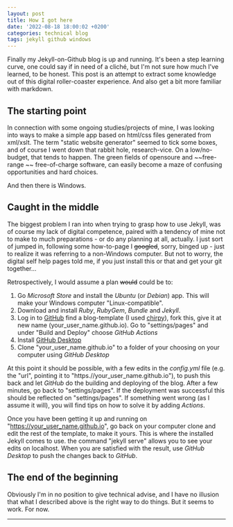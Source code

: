 ```yaml
---
layout: post
title: How I got here
date: '2022-08-18 18:00:02 +0200'
categories: technical blog
tags: jekyll github windows
---
```



Finally my Jekyll-on-Github blog is up and running. It's been a step learning curve, one could say if in need of a cliché, but I'm not sure how much I've learned, to be honest. This post is an attempt to extract some knowledge out of this digital roller-coaster experience. And also get a bit more familiar with markdown.

## The starting point

In connection with some ongoing studies/projects of mine, I was looking into ways to make a simple app based on html/css files generated from xml/xslt. The term "static website generator" seemed to tick some boxes, and of course I went down that rabbit hole, research-vice. On a low/no-budget, that tends to happen. The green fields of opensoure and ~~free-range ~~ free-of-charge software, can easily become a maze of confusing opportunities and hard choices.

And then there is Windows.

## Caught in the middle

The biggest problem I ran into when trying to grasp how to use Jekyll, was of course my lack of digital competence, paired with a tendency of mine not to make to much preparations - or do any planning at all, actually. I just sort of jumped in, following some how-to-page I ~~googled~~, sorry,  binged up - just to realize it was referring to a non-Windows computer.  But not to worry, the digital self help pages told me, if you just install this or that and get your git together... 

Retrospectively, I would assume a plan ~~would~~ could be to: 

1. Go *Microsoft Store* and install the *Ubuntu* (or *Debian*) app. This will make your Windows computer "Linux-compatible". 
2. Download and install *Ruby*, *RubyGem*, *Bundle* and *Jekyll*.
3. Log in  to [GitHub](https://github.com) find a blog-template (I used [chirpy](https://github.com/cotes2020/jekyll-theme-chirpy)), fork this, give it at new name (your_user_name.github.io). Go to "settings/pages" and under "Build and Deploy" choose  *GitHub Actions*
4. Install [GitHub Desktop](https://desktop.github.com/)
5. Clone "your_user_name.github.io" to  a folder of your choosing on your computer using *GitHub Desktop*

At this point it should be possible, with a few edits in the *config.yml* file (e.g. the "url", pointing it to "https.//your_user_name.github.io"), to push this back and let *GitHub* do the building and deploying of the blog. After a few minutes, go back to "settings/pages". If the deployment was successful this should be reflected on "settings/pages". If something went wrong (as I assume it will), you will find  tips on how to solve it by adding *Actions*. 

Once you have been getting it up and running on "https://your_user_name.github.io", go back on your computer clone and edit the rest of the template, to make it yours. This is where the installed Jekyll comes to use. the command "jekyll serve" allows you to see your edits on localhost. When you are satisfied with the result, use *GitHub Desktop* to push the changes back to *GitHub*. 

## The end of the beginning 

Obviously I'm in no position to give technical advise, and I have no illusion that what I described above is the right way to do things. But it seems to work. For now. 

----------





<script src="https://utteranc.es/client.js"
        repo="matskober/matskober.github.io"
        issue-term="pathname"
        theme="github-light"
        crossorigin="anonymous"
        async>
</script>
